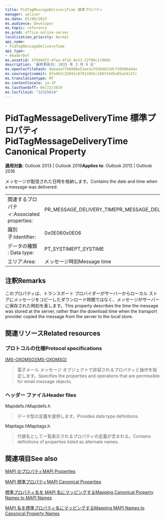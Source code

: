 ```yaml
---
title: PidTagMessageDeliveryTime 標準プロパティ
manager: soliver
ms.date: 03/09/2015
ms.audience: Developer
ms.topic: reference
ms.prod: office-online-server
localization_priority: Normal
api_name:
- PidTagMessageDeliveryTime
api_type:
- HeaderDef
ms.assetid: 4f9d44f2-4faa-4f16-9e33-22f80c17db85
description: '最終更新日: 2015 年 3 月 9 日'
ms.openlocfilehash: 8ebaea7fb6888e51ee1ef658db53dcf3050644da
ms.sourcegitcommit: 8fe462c32b91c87911942c188f3445e85a54137c
ms.translationtype: MT
ms.contentlocale: ja-JP
ms.lasthandoff: 04/23/2019
ms.locfileid: "32325614"
---
```

# <a name="pidtagmessagedeliverytime-canonical-property"></a><span data-ttu-id="c13fb-103">PidTagMessageDeliveryTime 標準プロパティ</span><span class="sxs-lookup"><span data-stu-id="c13fb-103">PidTagMessageDeliveryTime Canonical Property</span></span>

  
  
<span data-ttu-id="c13fb-104">**適用対象**: Outlook 2013 | Outlook 2016</span><span class="sxs-lookup"><span data-stu-id="c13fb-104">**Applies to**: Outlook 2013 | Outlook 2016</span></span> 
  
<span data-ttu-id="c13fb-105">メッセージが配信された日時を格納します。</span><span class="sxs-lookup"><span data-stu-id="c13fb-105">Contains the date and time when a message was delivered.</span></span> 
  
|||
|:-----|:-----|
|<span data-ttu-id="c13fb-106">関連するプロパティ:</span><span class="sxs-lookup"><span data-stu-id="c13fb-106">Associated properties:</span></span>  <br/> |<span data-ttu-id="c13fb-107">PR_MESSAGE_DELIVERY_TIME</span><span class="sxs-lookup"><span data-stu-id="c13fb-107">PR_MESSAGE_DELIVERY_TIME</span></span>  <br/> |
|<span data-ttu-id="c13fb-108">識別子:</span><span class="sxs-lookup"><span data-stu-id="c13fb-108">Identifier:</span></span>  <br/> |<span data-ttu-id="c13fb-109">0x0E06</span><span class="sxs-lookup"><span data-stu-id="c13fb-109">0x0E06</span></span>  <br/> |
|<span data-ttu-id="c13fb-110">データの種類 : </span><span class="sxs-lookup"><span data-stu-id="c13fb-110">Data type:</span></span>  <br/> |<span data-ttu-id="c13fb-111">PT_SYSTIME</span><span class="sxs-lookup"><span data-stu-id="c13fb-111">PT_SYSTIME</span></span>  <br/> |
|<span data-ttu-id="c13fb-112">エリア:</span><span class="sxs-lookup"><span data-stu-id="c13fb-112">Area:</span></span>  <br/> |<span data-ttu-id="c13fb-113">メッセージ時刻</span><span class="sxs-lookup"><span data-stu-id="c13fb-113">Message time</span></span>  <br/> |
   
## <a name="remarks"></a><span data-ttu-id="c13fb-114">注釈</span><span class="sxs-lookup"><span data-stu-id="c13fb-114">Remarks</span></span>

<span data-ttu-id="c13fb-115">このプロパティは、トランスポート プロバイダーがサーバーからローカル ストアにメッセージをコピーしたダウンロード時間ではなく、メッセージがサーバーに保存された時刻を表します。</span><span class="sxs-lookup"><span data-stu-id="c13fb-115">This property describes the time the message was stored at the server, rather than the download time when the transport provider copied the message from the server to the local store.</span></span>
  
## <a name="related-resources"></a><span data-ttu-id="c13fb-116">関連リソース</span><span class="sxs-lookup"><span data-stu-id="c13fb-116">Related resources</span></span>

### <a name="protocol-specifications"></a><span data-ttu-id="c13fb-117">プロトコルの仕様</span><span class="sxs-lookup"><span data-stu-id="c13fb-117">Protocol specifications</span></span>

<span data-ttu-id="c13fb-118">[[MS-OXOMSG]](https://msdn.microsoft.com/library/daa9120f-f325-4afb-a738-28f91049ab3c%28Office.15%29.aspx)</span><span class="sxs-lookup"><span data-stu-id="c13fb-118">[[MS-OXOMSG]](https://msdn.microsoft.com/library/daa9120f-f325-4afb-a738-28f91049ab3c%28Office.15%29.aspx)</span></span>
  
> <span data-ttu-id="c13fb-119">電子メール メッセージ オブジェクトで許容されるプロパティと操作を指定します。</span><span class="sxs-lookup"><span data-stu-id="c13fb-119">Specifies the properties and operations that are permissible for email message objects.</span></span>
    
### <a name="header-files"></a><span data-ttu-id="c13fb-120">ヘッダー ファイル</span><span class="sxs-lookup"><span data-stu-id="c13fb-120">Header files</span></span>

<span data-ttu-id="c13fb-121">Mapidefs.h</span><span class="sxs-lookup"><span data-stu-id="c13fb-121">Mapidefs.h</span></span>
  
> <span data-ttu-id="c13fb-122">データ型の定義を提供します。</span><span class="sxs-lookup"><span data-stu-id="c13fb-122">Provides data type definitions.</span></span>
    
<span data-ttu-id="c13fb-123">Mapitags.h</span><span class="sxs-lookup"><span data-stu-id="c13fb-123">Mapitags.h</span></span>
  
> <span data-ttu-id="c13fb-124">代替名として一覧表示されるプロパティの定義が含まれる。</span><span class="sxs-lookup"><span data-stu-id="c13fb-124">Contains definitions of properties listed as alternate names.</span></span>
    
## <a name="see-also"></a><span data-ttu-id="c13fb-125">関連項目</span><span class="sxs-lookup"><span data-stu-id="c13fb-125">See also</span></span>



[<span data-ttu-id="c13fb-126">MAPI のプロパティ</span><span class="sxs-lookup"><span data-stu-id="c13fb-126">MAPI Properties</span></span>](mapi-properties.md)
  
[<span data-ttu-id="c13fb-127">MAPI 標準プロパティ</span><span class="sxs-lookup"><span data-stu-id="c13fb-127">MAPI Canonical Properties</span></span>](mapi-canonical-properties.md)
  
[<span data-ttu-id="c13fb-128">標準プロパティ名を MAPI 名にマッピングする</span><span class="sxs-lookup"><span data-stu-id="c13fb-128">Mapping Canonical Property Names to MAPI Names</span></span>](mapping-canonical-property-names-to-mapi-names.md)
  
[<span data-ttu-id="c13fb-129">MAPI 名を標準プロパティ名にマッピングする</span><span class="sxs-lookup"><span data-stu-id="c13fb-129">Mapping MAPI Names to Canonical Property Names</span></span>](mapping-mapi-names-to-canonical-property-names.md)

